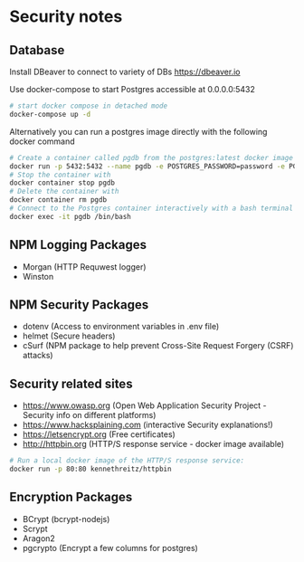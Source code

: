 # Security notes
## Database
Install DBeaver to connect to variety of DBs https://dbeaver.io

Use docker-compose to start Postgres accessible at 0.0.0.0:5432
```bash
# start docker compose in detached mode
docker-compose up -d
```

Alternatively you can run a postgres image directly with the following docker command
```bash
# Create a container called pgdb from the postgres:latest docker image (downloads if its not available), and exposes the port 5432 to the host machine.
docker run -p 5432:5432 --name pgdb -e POSTGRES_PASSWORD=password -e PGDATA=/var/lib/postgresql/data/pgdata -d postgres
# Stop the container with
docker container stop pgdb
# Delete the container with
docker container rm pgdb
# Connect to the Postgres container interactively with a bash terminal (when its running!) 
docker exec -it pgdb /bin/bash
```

## NPM Logging Packages
- Morgan (HTTP Requwest logger)
- Winston

## NPM Security Packages

- dotenv (Access to environment variables in .env file)
- helmet (Secure headers)
- cSurf (NPM package to help prevent Cross-Site Request Forgery (CSRF) attacks)

## Security related sites
- https://www.owasp.org (Open Web Application Security Project - Security info on different platforms)
- https://www.hacksplaining.com (interactive Security explanations!)
- https://letsencrypt.org (Free  certificates)
- http://httpbin.org (HTTP/S response service - docker image available)
```bash
# Run a local docker image of the HTTP/S response service:
docker run -p 80:80 kennethreitz/httpbin
```

## Encryption Packages
- BCrypt (bcrypt-nodejs)
- Scrypt
- Aragon2
- pgcrypto (Encrypt a few columns for postgres)